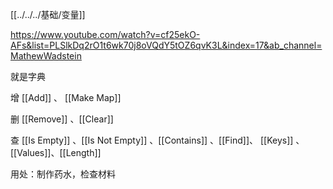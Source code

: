 [[../../../基础/变量]]

https://www.youtube.com/watch?v=cf25ekO-AFs&list=PLSlkDq2rO1t6wk70j8oVQdY5tOZ6qvK3L&index=17&ab_channel=MathewWadstein

就是字典

增 [[Add]] 、 [[Make Map]]

删 [[Remove]] 、[[Clear]]

查 [[Is Empty]] 、[[Is Not Empty]] 、[[Contains]] 、[[Find]]、 [[Keys]] 、[[Values]]、[[Length]]

用处：制作药水，检查材料
